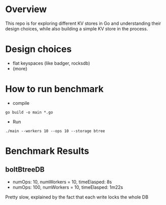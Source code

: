 # Overview

This repo is for exploring different KV stores in Go and understanding their design choices, while also building a simple KV store in the process.

# Design choices

- flat keyspaces (like badger, rocksdb)
- {more}

# How to run benchmark

- compile

```
go build -o main *.go
```

- Run

```
./main --workers 10 --ops 10 --storage btree
```

# Benchmark Results

## boltBtreeDB

- numOps: 10, numWorkers = 10, timeElasped: 8s
- numOps: 100, numWorkers = 10, timeElasped: 1m22s

Pretty slow, explained by the fact that each write locks the whole DB

